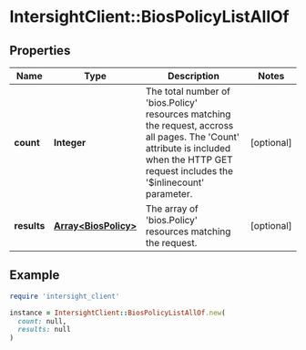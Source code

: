 # IntersightClient::BiosPolicyListAllOf

## Properties

| Name | Type | Description | Notes |
| ---- | ---- | ----------- | ----- |
| **count** | **Integer** | The total number of &#39;bios.Policy&#39; resources matching the request, accross all pages. The &#39;Count&#39; attribute is included when the HTTP GET request includes the &#39;$inlinecount&#39; parameter. | [optional] |
| **results** | [**Array&lt;BiosPolicy&gt;**](BiosPolicy.md) | The array of &#39;bios.Policy&#39; resources matching the request. | [optional] |

## Example

```ruby
require 'intersight_client'

instance = IntersightClient::BiosPolicyListAllOf.new(
  count: null,
  results: null
)
```

